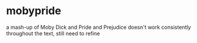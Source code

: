 # mobypride
a mash-up of Moby Dick and Pride and Prejudice
doesn't work consistently throughout the text, still need to refine
